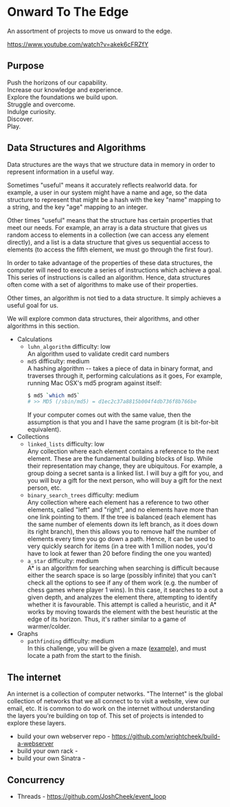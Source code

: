 Onward To The Edge
==================

An assortment of projects to move us onward to the edge.

https://www.youtube.com/watch?v=akek6cFRZfY


Purpose
-------

Push the horizons of our capability.<br />
Increase our knowledge and experience.<br />
Explore the foundations we build upon.<br />
Struggle and overcome.<br />
Indulge curiosity.<br />
Discover.<br />
Play.<br />


## Data Structures and Algorithms

Data structures are the ways that we structure data in memory
in order to represent information in a useful way.

Sometimes "useful" means it accurately reflects realworld data.
for example, a user in our system might have a name and age,
so the data structure to represent that might be a hash with the key
"name" mapping to a string, and the key "age" mapping to an integer.

Other times "useful" means that the structure has certain properties
that meet our needs. For example, an array is a data structure that
gives us random access to elements in a collection (we can access
any element directly), and a list is a data structure that gives us
sequential access to elements (to access the fifth element, we must go
through the first four).

In order to take advantage of the properties of these data structures,
the computer will need to execute a series of instructions which
achieve a goal. This series of instructions is called an algorithm.
Hence, data structures often come with a set of algorithms to make
use of their properties.

Other times, an algorithm is not tied to a data structure.
It simply achieves a useful goal for us.

We will explore common data structures, their algorithms,
and other algorithms in this section.

* Calculations
  * `luhn_algorithm` difficulty: low<br />
    An algorithm used to validate credit card numbers
  * `md5` difficulty: medium<br />
    A hashing algorithm -- takes a piece of data in binary format,
    and traverses through it, performing calculations as it goes,
    For example, running Mac OSX's md5 program against itself:
    ```sh
    $ md5 `which md5`
    # >> MD5 (/sbin/md5) = d1ec2c37a8815b004f4db736f8b766be
    ```
    If your computer comes out with the same value, then the assumption
    is that you and I have the same program (it is bit-for-bit equivalent).
* Collections
  * `linked_lists` difficulty: low<br />
    Any collection where each element contains a reference to the next element.
    These are the fundamental building blocks of lisp.
    While their representation may change, they are ubiquitous.
    For example, a group doing a secret santa is a linked list.
    I will buy a gift for you, and you will buy a gift for the next person,
    who will buy a gift for the next person, etc.
  * `binary_search_trees` difficulty: medium<br />
    Any collection where each element has a reference to two other elements,
    called "left" and "right", and no elements have more than one link pointing to them.
    If the tree is balanced (each element has the same number of elements down its left branch,
    as it does down its right branch), then this allows you to remove half the number
    of elements every time you go down a path. Hence, it can be used to very quickly
    search for items (in a tree with 1 million nodes, you'd have to look at fewer than 20
    before finding the one you wanted)
  * `a_star` difficulty: medium<br />
    A\* is an algorithm for searching when searching is difficult because either
    the search space is so large (possibly infinite) that you can't
    check all the options to see if any of them work (e.g. the number of chess games
    where player 1 wins).
    In this case, it searches to a out a given depth,
    and analyzes the element there, attempting to identify whether it is favourable.
    This attempt is called a heuristic, and it A\* works by moving towards the element
    with the best heuristic at the edge of its horizon.
    Thus, it's rather similar to a game of warmer/colder.
* Graphs
  * `pathfinding` difficulty: medium<br />
  In this challenge, you will be given a maze ([example](https://github.com/turingschool/data_structures_and_algorithms/blob/25b7e0080198d26ce75ea0970deadb496d0a62ba/pathfinding/test/fixtures/landscape1.txt)),
  and must locate a path from the start to the finish.

## The internet

An internet is a collection of computer networks.
"The Internet" is the global collection of networks
that we all connect to to visit a website, view our email, etc.
It is common to do work on the internet without understanding
the layers you're building on top of. This set of projects
is intended to explore these layers.

* build your own webserver repo       - https://github.com/wrightcheek/build-a-webserver
* build your own rack                 -
* build your own Sinatra              -

## Concurrency

* Threads - https://github.com/JoshCheek/event_loop

